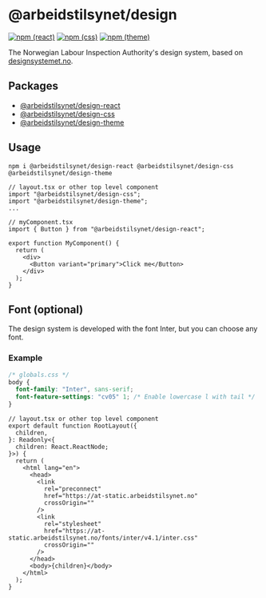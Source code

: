 # @arbeidstilsynet/design

[![npm (react)](https://img.shields.io/npm/v/@arbeidstilsynet/design-react?label=%40arbeidstilsynet%2Fdesign-react)](https://www.npmjs.com/package/@arbeidstilsynet/design-react) [![npm (css)](https://img.shields.io/npm/v/@arbeidstilsynet/design-css?label=%40arbeidstilsynet%2Fdesign-css)](https://www.npmjs.com/package/@arbeidstilsynet/design-css) [![npm (theme)](https://img.shields.io/npm/v/@arbeidstilsynet/design-theme?label=%40arbeidstilsynet%2Fdesign-theme)](https://www.npmjs.com/package/@arbeidstilsynet/design-theme)

The Norwegian Labour Inspection Authority's design system, based on [designsystemet.no](https://www.designsystemet.no).

## Packages

- [@arbeidstilsynet/design-react](./packages/react/)
- [@arbeidstilsynet/design-css](./packages/css/)
- [@arbeidstilsynet/design-theme](./packages/theme/)

## Usage

`npm i @arbeidstilsynet/design-react @arbeidstilsynet/design-css @arbeidstilsynet/design-theme`

```tsx
// layout.tsx or other top level component
import "@arbeidstilsynet/design-css";
import "@arbeidstilsynet/design-theme";
...

// myComponent.tsx
import { Button } from "@arbeidstilsynet/design-react";

export function MyComponent() {
  return (
    <div>
      <Button variant="primary">Click me</Button>
    </div>
  );
}
```

## Font (optional)

The design system is developed with the font Inter, but you can choose any font.

### Example

```css
/* globals.css */
body {
  font-family: "Inter", sans-serif;
  font-feature-settings: "cv05" 1; /* Enable lowercase l with tail */
}
```

```tsx
// layout.tsx or other top level component
export default function RootLayout({
  children,
}: Readonly<{
  children: React.ReactNode;
}>) {
  return (
    <html lang="en">
      <head>
        <link
          rel="preconnect"
          href="https://at-static.arbeidstilsynet.no"
          crossOrigin=""
        />
        <link
          rel="stylesheet"
          href="https://at-static.arbeidstilsynet.no/fonts/inter/v4.1/inter.css"
          crossOrigin=""
        />
      </head>
      <body>{children}</body>
    </html>
  );
}
```
